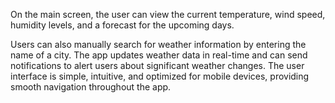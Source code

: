 On the main screen, the user can view the current temperature, wind speed, humidity levels, and a forecast for the upcoming days.

Users can also manually search for weather information by entering the name of a city.
The app updates weather data in real-time and can send notifications to alert users about significant weather changes. 
The user interface is simple, intuitive, and optimized for mobile devices, providing smooth navigation throughout the app.
